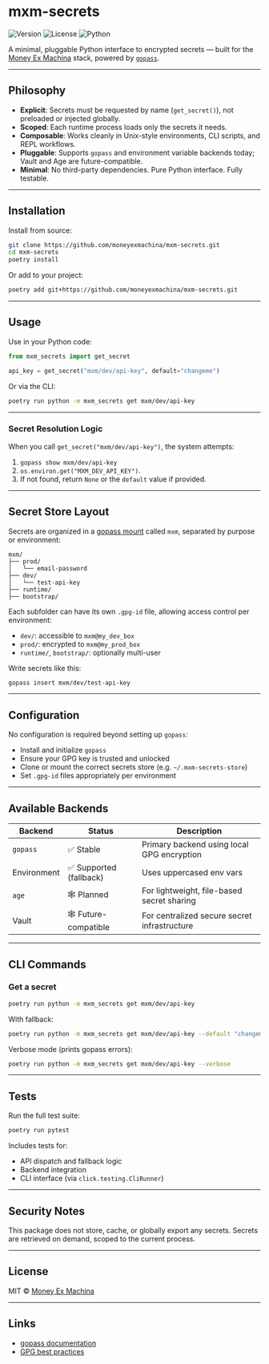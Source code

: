 # mxm-secrets

![Version](https://img.shields.io/github/v/tag/moneyexmachina/mxm-secrets)
![License](https://img.shields.io/github/license/moneyexmachina/mxm-secrets)
![Python](https://img.shields.io/badge/python-3.12+-blue)

A minimal, pluggable Python interface to encrypted secrets — built for the [Money Ex Machina](https://moneyexmachina.com) stack, powered by [`gopass`](https://www.gopass.pw).

---

## Philosophy

* **Explicit**: Secrets must be requested by name (`get_secret()`), not preloaded or injected globally.
* **Scoped**: Each runtime process loads only the secrets it needs.
* **Composable**: Works cleanly in Unix-style environments, CLI scripts, and REPL workflows.
* **Pluggable**: Supports `gopass` and environment variable backends today; Vault and Age are future-compatible.
* **Minimal**: No third-party dependencies. Pure Python interface. Fully testable.

---

## Installation

Install from source:

```bash
git clone https://github.com/moneyexmachina/mxm-secrets.git
cd mxm-secrets
poetry install
```

Or add to your project:

```bash
poetry add git+https://github.com/moneyexmachina/mxm-secrets.git
```

---

## Usage

Use in your Python code:

```python
from mxm_secrets import get_secret

api_key = get_secret("mxm/dev/api-key", default="changeme")
```

Or via the CLI:

```bash
poetry run python -m mxm_secrets get mxm/dev/api-key
```

---

### Secret Resolution Logic

When you call `get_secret("mxm/dev/api-key")`, the system attempts:

1. `gopass show mxm/dev/api-key`
2. `os.environ.get("MXM_DEV_API_KEY")`.
3. If not found, return `None` or the `default` value if provided.

---

## Secret Store Layout

Secrets are organized in a [gopass mount](https://www.gopass.pw/docs/features/mounts/) called `mxm`, separated by purpose or environment:

```
mxm/
├── prod/
│   └── email-password
├── dev/
│   └── test-api-key
├── runtime/
├── bootstrap/
```

Each subfolder can have its own `.gpg-id` file, allowing access control per environment:

* `dev/`: accessible to `mxm@my_dev_box`
* `prod/`: encrypted to `mxm@my_prod_box`
* `runtime/`, `bootstrap/`: optionally multi-user

Write secrets like this:

```bash
gopass insert mxm/dev/test-api-key
```

---

## Configuration

No configuration is required beyond setting up `gopass`:

* Install and initialize `gopass`
* Ensure your GPG key is trusted and unlocked
* Clone or mount the correct secrets store (e.g. `~/.mxm-secrets-store`)
* Set `.gpg-id` files appropriately per environment

---

## Available Backends

| Backend     | Status                 | Description                                  |
| ----------- | ---------------------- | -------------------------------------------- |
| `gopass`    | ✅ Stable               | Primary backend using local GPG encryption   |
| Environment | ✅ Supported (fallback) | Uses uppercased env vars                     |
| `age`       | 🕸️ Planned            | For lightweight, file-based secret sharing   |
| Vault       | 🕸️ Future-compatible  | For centralized secure secret infrastructure |

---

## CLI Commands

### Get a secret

```bash
poetry run python -m mxm_secrets get mxm/dev/api-key
```

With fallback:

```bash
poetry run python -m mxm_secrets get mxm/dev/api-key --default "changeme"
```

Verbose mode (prints gopass errors):

```bash
poetry run python -m mxm_secrets get mxm/dev/api-key --verbose
```

---

## Tests

Run the full test suite:

```bash
poetry run pytest
```

Includes tests for:

* API dispatch and fallback logic
* Backend integration
* CLI interface (via `click.testing.CliRunner`)

---

## Security Notes

This package does not store, cache, or globally export any secrets. Secrets are retrieved on demand, scoped to the current process.

---

## License

MIT © [Money Ex Machina](https://moneyexmachina.com)

---

## Links

* [gopass documentation](https://www.gopass.pw)
* [GPG best practices](https://riseup.net/en/security/message-security/openpgp/best-practices)
